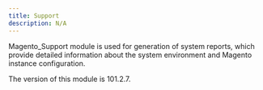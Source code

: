 ```yaml
---
title: Support
description: N/A
---
```


Magento_Support module is used for generation of system reports, which provide detailed information about the system environment and Magento instance configuration.

<InlineAlert slots="text" />
The version of this module is 101.2.7.
